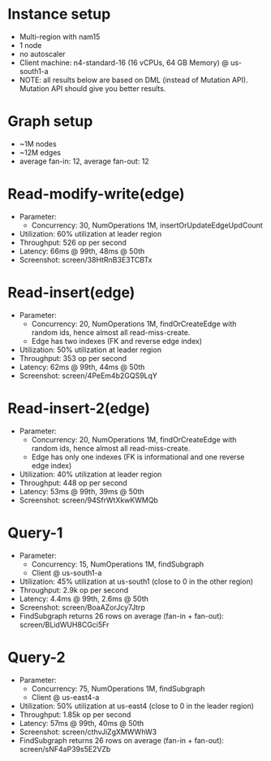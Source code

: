 # Instance setup

- Multi-region with nam15
- 1 node
- no autoscaler
- Client machine: n4-standard-16 (16 vCPUs, 64 GB Memory) @ us-south1-a
- NOTE: all results below are based on DML (instead of Mutation API). Mutation
  API should give you better results.

# Graph setup

- ~1M nodes
- ~12M edges
- average fan-in: 12, average fan-out: 12

# Read-modify-write(edge)

- Parameter:
    - Concurrency: 30, NumOperations 1M, insertOrUpdateEdgeUpdCount
- Utilization: 60% utilization at leader region
- Throughput: 526 op per second
- Latency: 66ms @ 99th, 48ms @ 50th
- Screenshot: screen/38HtRnB3E3TCBTx

# Read-insert(edge)

- Parameter:
    - Concurrency: 20, NumOperations 1M, findOrCreateEdge with random ids,
      hence almost all read-miss-create.
    - Edge has two indexes (FK and reverse edge index)
- Utilization: 50% utilization at leader region
- Throughput: 353 op per second
- Latency: 62ms @ 99th, 44ms @ 50th
- Screenshot: screen/4PeEm4b2GQS9LqY

# Read-insert-2(edge)

- Parameter:
    - Concurrency: 20, NumOperations 1M, findOrCreateEdge with random ids,
      hence almost all read-miss-create.
    - Edge has only one indexes (FK is informational and one reverse edge index)
- Utilization: 40% utilization at leader region
- Throughput: 448 op per second
- Latency: 53ms @ 99th, 39ms @ 50th
- Screenshot: screen/94SfrWtXkwKWMQb

# Query-1

- Parameter:
    - Concurrency: 15, NumOperations 1M, findSubgraph
    - Client @ us-south1-a
- Utilization: 45% utilization at us-south1 (close to 0 in the other region)
- Throughput: 2.9k op per second
- Latency: 4.4ms @ 99th, 2.6ms @ 50th
- Screenshot: screen/BoaAZorJcy7Jtrp
- FindSubgraph returns 26 rows on average (fan-in + fan-out): screen/BLidWUH8CGci5Fr

# Query-2

- Parameter:
    - Concurrency: 75, NumOperations 1M, findSubgraph
    - Client @ us-east4-a
- Utilization: 50% utilization at us-east4 (close to 0 in the leader region)
- Throughput: 1.85k op per second
- Latency: 57ms @ 99th, 40ms @ 50th
- Screenshot: screen/cthvJiZgXMWWhW3
- FindSubgraph returns 26 rows on average (fan-in + fan-out): screen/sNF4aP39s5E2VZb
